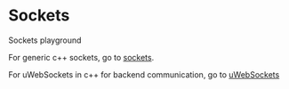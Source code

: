 # Sockets
Sockets playground

For generic c++ sockets, go to [sockets](sockets).

For uWebSockets in c++ for backend communication, go to [uWebSockets](uWebSockets) 
